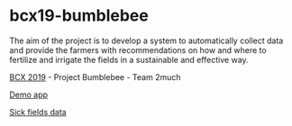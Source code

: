 # bcx19-bumblebee

The aim of the project is to develop a system to automatically collect data and provide the farmers with recommendations on how and where to fertilize and irrigate the fields in a sustainable and effective way.

[BCX 2019](https://bosch-connected-world.com/hackathon/social-impact/) - Project Bumblebee - Team 2much

[Demo app](https://bcxbumblebee.000webhostapp.com)

[Sick fields data](https://hellopython.apps.de1.bosch-iot-cloud.com/)
